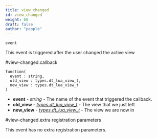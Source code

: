 ```yaml
---
title: view_changed
id: view_changed
weight: 60
draft: false
author: "people"
---
```


`event`

This event is triggered after the user changed the active view

#view-changed.callback

```
function(
  event : string,
  old_view : types.dt_lua_view_t,
  new_view : types.dt_lua_view_t
)
```

* **event** - _string_ - The name of the event that triggered the callback.
* **old_view** - _[types.dt_lua_view_t](../types/dt_lua_view_t)_ - The view that we just left
* **new_view** - _[types.dt_lua_view_t](../types/dt_lua_view_t)_ - The view we are now in

#view-changed.extra registration parameters

This event has no extra registration parameters.


